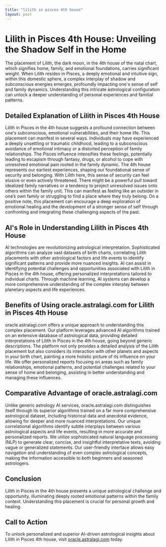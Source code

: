 ```yaml
---
title: "lilith in pisces 4th house"
layout: post
---
```


# Lilith in Pisces 4th House: Unveiling the Shadow Self in the Home

The placement of Lilith, the dark moon, in the 4th house of the natal chart, which signifies home, family, and emotional foundations, carries significant weight. When Lilith resides in Pisces, a deeply emotional and intuitive sign, within this domestic sphere, a complex interplay of shadow and subconscious energies emerges, profoundly impacting one's sense of self and family dynamics.  Understanding this intricate astrological configuration can unlock a deeper understanding of personal experiences and familial patterns.

## Detailed Explanation of Lilith in Pisces 4th House

Lilith in Pisces in the 4th house suggests a profound connection between one's subconscious, emotional vulnerabilities, and their home life. This placement can manifest in several ways. Individuals may have experienced a deeply unsettling or traumatic childhood, leading to a subconscious avoidance of emotional intimacy or a distorted perception of family relationships. The Pisces influence intensifies these feelings, potentially leading to escapism through fantasy, drugs, or alcohol to cope with unresolved emotional pain rooted in the family dynamic.  The 4th house represents our earliest experiences, shaping our foundational sense of security and belonging.  With Lilith here, this sense of security can feel elusive or even actively threatened. There might be a powerful pull toward idealized family narratives or a tendency to project unresolved issues onto others within the family unit.  This can manifest as feeling like an outsider in one’s own family or struggling to find a place where they truly belong.  On a positive note, this placement can encourage a deep exploration of emotional healing and the development of a stronger sense of self through confronting and integrating these challenging aspects of the past.


## AI's Role in Understanding Lilith in Pisces 4th House

AI technologies are revolutionizing astrological interpretation.  Sophisticated algorithms can analyze vast datasets of birth charts, correlating Lilith placements with other astrological factors and life events to identify significant patterns and provide more nuanced insights.  AI can assist in identifying potential challenges and opportunities associated with Lilith in Pisces in the 4th house, offering personalized interpretations tailored to individual charts.  Through machine learning, AI systems can develop a more comprehensive understanding of the complex interplay between planetary aspects and life experiences.


## Benefits of Using oracle.astralagi.com for Lilith in Pisces 4th House

oracle.astralagi.com offers a unique approach to understanding this complex placement. Our platform leverages advanced AI algorithms trained on an extensive database of astrological data, providing detailed interpretations of Lilith in Pisces in the 4th house, going beyond generic descriptions.  The platform not only provides a detailed analysis of the Lilith placement but also considers its interaction with other planets and aspects in your birth chart, painting a more holistic picture of its influence on your life. We offer personalized reports focusing on areas such as family relationships, emotional patterns, and potential challenges related to your sense of home and belonging, assisting in better understanding and managing these influences.


## Comparative Advantage of oracle.astralagi.com

Unlike generic astrology AI services, oracle.astralagi.com distinguishes itself through its superior algorithms trained on a far more comprehensive astrological dataset, including historical data and anecdotal evidence, allowing for deeper and more nuanced interpretations.  Our unique correlational algorithms identify subtle interplays between various astrological aspects and life events, resulting in more accurate and personalized reports.  We utilize sophisticated natural language processing (NLP) to generate clear, concise, and insightful interpretative texts, avoiding vague or generalized statements. Our user-friendly interface allows easy navigation and understanding of even complex astrological concepts, making the information accessible to both beginners and seasoned astrologers.


## Conclusion

Lilith in Pisces in the 4th house presents a unique astrological challenge and opportunity, illuminating deeply rooted emotional patterns within the family context. Understanding this placement is crucial for personal growth and healing.

## Call to Action

To unlock personalized and superior AI-driven astrological insights about Lilith in Pisces 4th house, visit [oracle.astralagi.com](https://oracle.astralagi.com) today.